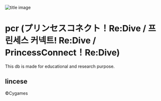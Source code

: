 ![title image](https://upload.wikimedia.org/wikipedia/en/6/66/PrincessConnectLogo.jpg)
# pcr (プリンセスコネクト！Re:Dive / 프린세스 커넥트! Re:Dive / PrincessConnect！Re:Dive)
This db is made for educational and research purpose.

## lincese
©Cygames